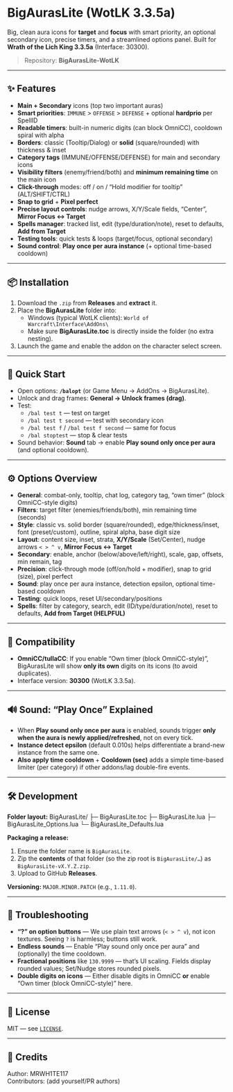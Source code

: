 # BigAurasLite (WotLK 3.3.5a)

Big, clean aura icons for **target** and **focus** with smart priority, an optional secondary icon, precise timers, and a streamlined options panel. Built for **Wrath of the Lich King 3.3.5a** (Interface: 30300).

> Repository: **BigAurasLite-WotLK**

---

## ✨ Features

- **Main + Secondary** icons (top two important auras)
- **Smart priorities**: `IMMUNE` > `OFFENSE` > `DEFENSE` + optional **hardprio** per SpellID
- **Readable timers**: built-in numeric digits (can block OmniCC), cooldown spiral with alpha
- **Borders**: classic (Tooltip/Dialog) or **solid** (square/rounded) with thickness & inset
- **Category tags** (IMMUNE/OFFENSE/DEFENSE) for main and secondary icons
- **Visibility filters** (enemy/friend/both) and **minimum remaining time** on the main icon
- **Click-through** modes: off / on / “Hold modifier for tooltip” (ALT/SHIFT/CTRL)
- **Snap to grid** + **Pixel perfect**
- **Precise layout controls**: nudge arrows, X/Y/Scale fields, “Center”, **Mirror Focus ↔ Target**
- **Spells manager**: tracked list, edit (type/duration/note), reset to defaults, **Add from Target**
- **Testing tools**: quick tests & loops (target/focus, optional secondary)
- **Sound control**: **Play once per aura instance** (+ optional time-based cooldown)

---

## 📦 Installation

1. Download the `.zip` from **Releases** and **extract** it.
2. Place the **BigAurasLite** folder into:
   - Windows (typical WotLK clients): `World of Warcraft\Interface\AddOns\`
   - Make sure **BigAurasLite.toc** is directly inside the folder (no extra nesting).
3. Launch the game and enable the addon on the character select screen.

---

## 🧭 Quick Start

- Open options: **`/balopt`** (or Game Menu → AddOns → BigAurasLite).
- Unlock and drag frames: **General → Unlock frames (drag)**.
- Test:
  - `/bal test t` — test on target
  - `/bal test t second` — test with secondary icon
  - `/bal test f` / `/bal test f second` — same for focus
  - `/bal stoptest` — stop & clear tests
- Sound behavior: **Sound** tab → enable **Play sound only once per aura** (and optional cooldown).

---

## ⚙️ Options Overview

- **General**: combat-only, tooltip, chat log, category tag, “own timer” (block OmniCC-style digits)
- **Filters**: target filter (enemies/friends/both), min remaining time (seconds)
- **Style**: classic vs. solid border (square/rounded), edge/thickness/inset, font (preset/custom), outline, spiral alpha, base digit size
- **Layout**: content size, inset, strata, **X/Y/Scale** (Set/Center), nudge arrows `< > ^ v`, **Mirror Focus ↔ Target**
- **Secondary**: enable, anchor (below/above/left/right), scale, gap, offsets, min remain, tag
- **Precision**: click-through mode (off/on/hold + modifier), snap to grid (size), pixel perfect
- **Sound**: play once per aura instance, detection epsilon, optional time-based cooldown
- **Testing**: quick loops, reset UI/secondary/positions
- **Spells**: filter by category, search, edit (ID/type/duration/note), reset to defaults, **Add from Target (HELPFUL)**

---

## 🧩 Compatibility

- **OmniCC/tullaCC**: If you enable “Own timer (block OmniCC-style)”, BigAurasLite will show **only its own** digits on its icons (to avoid duplicates).
- Interface version: **30300** (WotLK 3.3.5a).

---

## 🔊 Sound: “Play Once” Explained

- When **Play sound only once per aura** is enabled, sounds trigger **only when the aura is newly applied/refreshed**, not on every tick.
- **Instance detect epsilon** (default 0.010s) helps differentiate a brand-new instance from the same one.
- **Also apply time cooldown** + **Cooldown (sec)** adds a simple time-based limiter (per category) if other addons/lag double-fire events.

---

## 🛠 Development

**Folder layout:**
BigAurasLite/
├─ BigAurasLite.toc
├─ BigAurasLite.lua
├─ BigAurasLite_Options.lua
└─ BigAurasLite_Defaults.lua

**Packaging a release:**

1. Ensure the folder name is `BigAurasLite`.
2. Zip the **contents** of that folder (so the zip root is `BigAurasLite/…`) as `BigAurasLite-vX.Y.Z.zip`.
3. Upload to GitHub **Releases**.

**Versioning:** `MAJOR.MINOR.PATCH` (e.g., `1.11.0`).

---

## 🐞 Troubleshooting

- **“?” on option buttons** — We use plain text arrows (`< > ^ v`), not icon textures. Seeing `?` is harmless; buttons still work.
- **Endless sounds** — Enable “Play sound only once per aura” and (optionally) the time cooldown.
- **Fractional positions** like `130.9999` — that’s UI scaling. Fields display rounded values; Set/Nudge stores rounded pixels.
- **Double digits on icons** — Either disable digits in OmniCC **or** enable “Own timer (block OmniCC-style)” here.

---

## 📜 License

MIT — see [`LICENSE`](./LICENSE).

---

## 🙌 Credits

Author: MRWH1TE117  
Contributors: (add yourself/PR authors)
